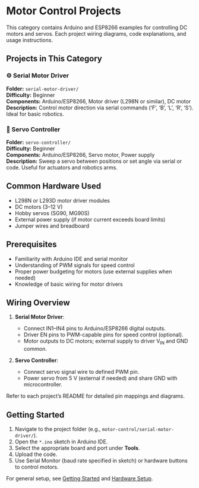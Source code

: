 # Motor Control Projects

This category contains Arduino and ESP8266 examples for controlling DC motors and servos. Each project wiring diagrams, code explanations, and usage instructions.

## Projects in This Category

### ⚙️ Serial Motor Driver  
**Folder:** `serial-motor-driver/`  
**Difficulty:** Beginner  
**Components:** Arduino/ESP8266, Motor driver (L298N or similar), DC motor  
**Description:** Control motor direction via serial commands (‘F’, ‘B’, ‘L’, ‘R’, ‘S’). Ideal for basic robotics.

### 🤖 Servo Controller  
**Folder:** `servo-controller/`  
**Difficulty:** Beginner  
**Components:** Arduino/ESP8266, Servo motor, Power supply  
**Description:** Sweep a servo between positions or set angle via serial or code. Useful for actuators and robotics arms.

## Common Hardware Used

- L298N or L293D motor driver modules  
- DC motors (3–12 V)  
- Hobby servos (SG90, MG90S)  
- External power supply (if motor current exceeds board limits)  
- Jumper wires and breadboard

## Prerequisites

- Familiarity with Arduino IDE and serial monitor  
- Understanding of PWM signals for speed control  
- Proper power budgeting for motors (use external supplies when needed)  
- Knowledge of basic wiring for motor drivers

## Wiring Overview

1. **Serial Motor Driver**:  
   - Connect IN1–IN4 pins to Arduino/ESP8266 digital outputs.  
   - Driver EN pins to PWM-capable pins for speed control (optional).  
   - Motor outputs to DC motors; external supply to driver V<sub>IN</sub> and GND common.

2. **Servo Controller**:  
   - Connect servo signal wire to defined PWM pin.  
   - Power servo from 5 V (external if needed) and share GND with microcontroller.

Refer to each project’s README for detailed pin mappings and diagrams.

## Getting Started

1. Navigate to the project folder (e.g., `motor-control/serial-motor-driver/`).  
2. Open the `*.ino` sketch in Arduino IDE.  
3. Select the appropriate board and port under **Tools**.  
4. Upload the code.  
5. Use Serial Monitor (baud rate specified in sketch) or hardware buttons to control motors.  

For general setup, see [Getting Started](../docs/getting-started.md) and [Hardware Setup](../docs/hardware-setup.md).
